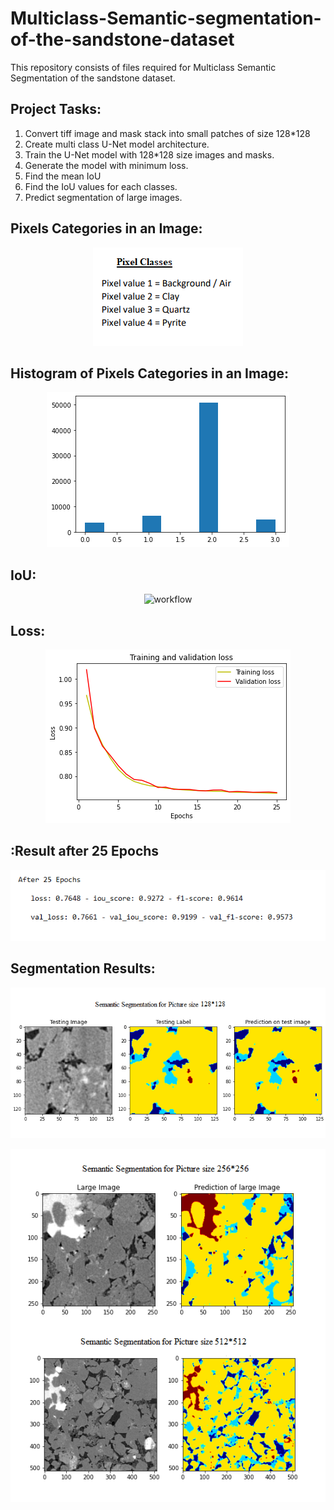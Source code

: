 # Multiclass-Semantic-segmentation-of-the-sandstone-dataset

This repository consists of files required for Multiclass Semantic Segmentation of the sandstone dataset.

## Project Tasks:

1. Convert tiff image and mask stack into small patches of size 128*128
2. Create multi class U-Net model architecture.
3. Train the U-Net model with 128*128 size images and masks.
4. Generate the model with minimum loss.
5. Find the mean IoU
6. Find the IoU values for each classes.
7. Predict segmentation of large images.

## Pixels Categories in an Image:

<p align="center">
  <img src="images\pixel classes.png" alt="workflow"/>
</p>

## Histogram of Pixels Categories in an Image:

<p align="center">
  <img src="images\histogram of large image labels.png" alt="workflow"/>
</p>


## IoU:

<p align="center">
  <img src="images\accuracy.png" alt="workflow"/>
</p>

## Loss:

<p align="center">
  <img src="images\loss.png" alt="workflow"/>
</p>

## :Result after 25 Epochs

<p align="center">
  <img src="images\summary.png" alt="workflow"/>
</p>


## Segmentation Results:

<p align="center">
  <img src="images\128.png" alt="workflow"/>
</p>

<p align="center">
  <img src="images\large.png" alt="workflow"/>
</p>
